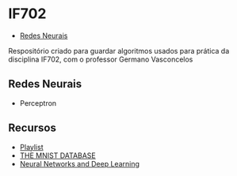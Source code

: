 # IF702
* [Redes Neurais](https://cin.ufpe.br/~gcv/web_lci/intro.html)


Respositório criado para guardar algoritmos usados para prática da disciplina IF702, com o professor Germano Vasconcelos

## Redes Neurais

* Perceptron


## Recursos

- [Playlist](https://www.youtube.com/playlist?list=PLRqwX-V7Uu6aCibgK1PTWWu9by6XFdCfh)
- [THE MNIST DATABASE](http://yann.lecun.com/exdb/mnist/)
- [Neural Networks and Deep Learning](http://neuralnetworksanddeeplearning.com/chap1.html)
